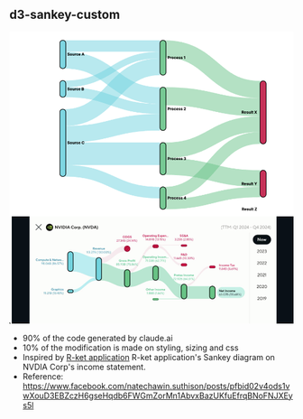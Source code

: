 ## d3-sankey-custom
![alt text](./screenshot/test1.png)
- 90% of the code generated by claude.ai
- 10% of the modification is made on styling, sizing and css
- Inspired by [R-ket application](https://r-ket.app/) R-ket application's Sankey diagram on NVDIA Corp's income statement.
- Reference: https://www.facebook.com/natechawin.suthison/posts/pfbid02v4ods1vwXouD3EBZczH6gseHqdb6FWGmZorMn1AbvxBazUKfuEfrqBNoFNJXEys5l
